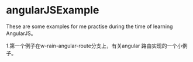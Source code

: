 # angularJSExample
These are some examples for me  practise during the time of learning AngularJS。

1.第一个例子在w-rain-angular-route分支上，有关angular 路由实现的一个小例子。
